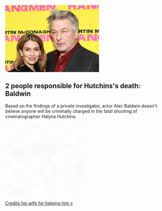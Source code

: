 
![2 people responsible for Hutchins's death: Baldwin](./20220820055712.png)
## 2 people responsible for Hutchins's death: Baldwin

Based on the findings of a private investigator, actor Alec Baldwin doesn't believe anyone will be criminally charged in the fatal shooting of cinematographer Halyna Hutchins.

![pic](../square_bg.png)

[Credits his wife for helping him »](https://www.yahoo.com/entertainment/alec-baldwin-rust-shooting-private-investigator-investigation-171529714.html)
